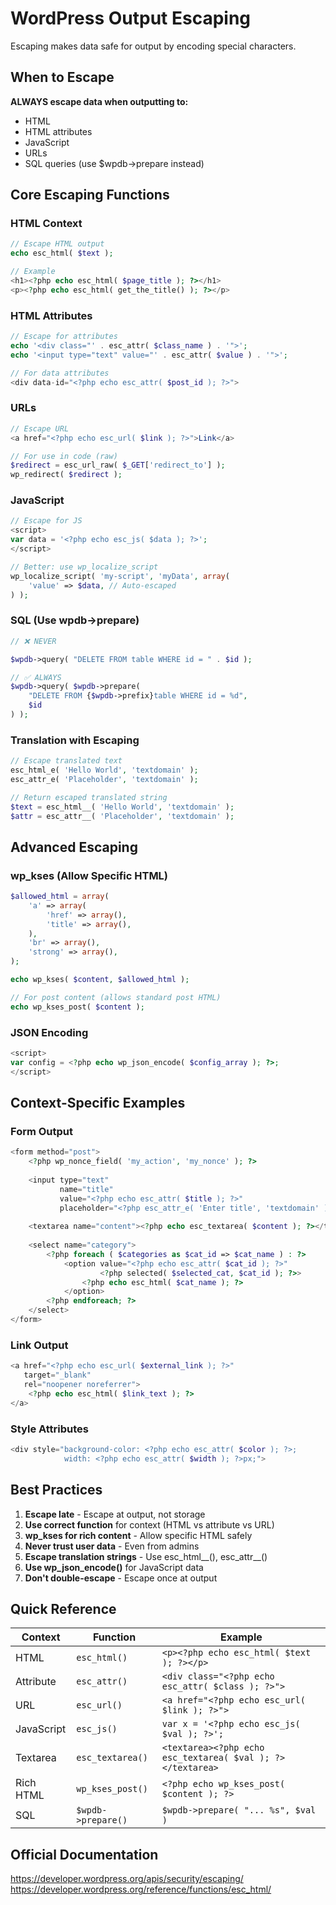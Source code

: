 # WordPress Output Escaping

Escaping makes data safe for output by encoding special characters.

## When to Escape

**ALWAYS escape data when outputting to:**
- HTML
- HTML attributes
- JavaScript
- URLs
- SQL queries (use $wpdb->prepare instead)

## Core Escaping Functions

### HTML Context

```php
// Escape HTML output
echo esc_html( $text );

// Example
<h1><?php echo esc_html( $page_title ); ?></h1>
<p><?php echo esc_html( get_the_title() ); ?></p>
```

### HTML Attributes

```php
// Escape for attributes
echo '<div class="' . esc_attr( $class_name ) . '">';
echo '<input type="text" value="' . esc_attr( $value ) . '">';

// For data attributes
<div data-id="<?php echo esc_attr( $post_id ); ?>">
```

### URLs

```php
// Escape URL
<a href="<?php echo esc_url( $link ); ?>">Link</a>

// For use in code (raw)
$redirect = esc_url_raw( $_GET['redirect_to'] );
wp_redirect( $redirect );
```

### JavaScript

```php
// Escape for JS
<script>
var data = '<?php echo esc_js( $data ); ?>';
</script>

// Better: use wp_localize_script
wp_localize_script( 'my-script', 'myData', array(
    'value' => $data, // Auto-escaped
) );
```

### SQL (Use wpdb->prepare)

```php
// ❌ NEVER

$wpdb->query( "DELETE FROM table WHERE id = " . $id );

// ✅ ALWAYS
$wpdb->query( $wpdb->prepare(
    "DELETE FROM {$wpdb->prefix}table WHERE id = %d",
    $id
) );
```

### Translation with Escaping

```php
// Escape translated text
esc_html_e( 'Hello World', 'textdomain' );
esc_attr_e( 'Placeholder', 'textdomain' );

// Return escaped translated string
$text = esc_html__( 'Hello World', 'textdomain' );
$attr = esc_attr__( 'Placeholder', 'textdomain' );
```

## Advanced Escaping

### wp_kses (Allow Specific HTML)

```php
$allowed_html = array(
    'a' => array(
        'href' => array(),
        'title' => array(),
    ),
    'br' => array(),
    'strong' => array(),
);

echo wp_kses( $content, $allowed_html );

// For post content (allows standard post HTML)
echo wp_kses_post( $content );
```

### JSON Encoding

```php
<script>
var config = <?php echo wp_json_encode( $config_array ); ?>;
</script>
```

## Context-Specific Examples

### Form Output

```php
<form method="post">
    <?php wp_nonce_field( 'my_action', 'my_nonce' ); ?>
    
    <input type="text" 
           name="title" 
           value="<?php echo esc_attr( $title ); ?>" 
           placeholder="<?php esc_attr_e( 'Enter title', 'textdomain' ); ?>">
    
    <textarea name="content"><?php echo esc_textarea( $content ); ?></textarea>
    
    <select name="category">
        <?php foreach ( $categories as $cat_id => $cat_name ) : ?>
            <option value="<?php echo esc_attr( $cat_id ); ?>"
                    <?php selected( $selected_cat, $cat_id ); ?>>
                <?php echo esc_html( $cat_name ); ?>
            </option>
        <?php endforeach; ?>
    </select>
</form>
```

### Link Output

```php
<a href="<?php echo esc_url( $external_link ); ?>" 
   target="_blank"
   rel="noopener noreferrer">
    <?php echo esc_html( $link_text ); ?>
</a>
```

### Style Attributes

```php
<div style="background-color: <?php echo esc_attr( $color ); ?>; 
            width: <?php echo esc_attr( $width ); ?>px;">
```

## Best Practices

1. **Escape late** - Escape at output, not storage
2. **Use correct function** for context (HTML vs attribute vs URL)
3. **wp_kses for rich content** - Allow specific HTML safely
4. **Never trust user data** - Even from admins
5. **Escape translation strings** - Use esc_html__(), esc_attr__()
6. **Use wp_json_encode()** for JavaScript data
7. **Don't double-escape** - Escape once at output

## Quick Reference

| Context | Function | Example |
|---------|----------|---------|
| HTML | `esc_html()` | `<p><?php echo esc_html( $text ); ?></p>` |
| Attribute | `esc_attr()` | `<div class="<?php echo esc_attr( $class ); ?>">` |
| URL | `esc_url()` | `<a href="<?php echo esc_url( $link ); ?>">` |
| JavaScript | `esc_js()` | `var x = '<?php echo esc_js( $val ); ?>';` |
| Textarea | `esc_textarea()` | `<textarea><?php echo esc_textarea( $val ); ?></textarea>` |
| Rich HTML | `wp_kses_post()` | `<?php echo wp_kses_post( $content ); ?>` |
| SQL | `$wpdb->prepare()` | `$wpdb->prepare( "... %s", $val )` |

## Official Documentation

https://developer.wordpress.org/apis/security/escaping/
https://developer.wordpress.org/reference/functions/esc_html/